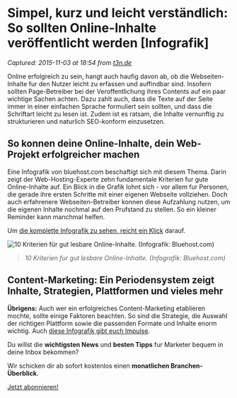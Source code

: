 # Simpel, kurz und leicht verständlich: So sollten Online-Inhalte veröffentlicht werden [Infografik] 

_Captured: 2015-11-03 at 18:54 from [t3n.de](http://t3n.de/news/erfolgreiche-online-inhalte-652640/)_

Online erfolgreich zu sein, hangt auch haufig davon ab, ob die Webseiten-Inhalte fur den Nutzer leicht zu erfassen und auffindbar sind. Insofern sollten Page-Betreiber bei der Veroffentlichung ihres Contents auf ein paar wichtige Sachen achten. Dazu zahlt auch, dass die Texte auf der Seite immer in einer einfachen Sprache formuliert sein sollten, und dass die Schriftart leicht zu lesen ist. Zudem ist es ratsam, die Inhalte vernunftig zu strukturieren und naturlich SEO-konform einzusetzen.

## So konnen deine Online-Inhalte, dein Web-Projekt erfolgreicher machen

Eine Infografik von bluehost.com beschaftigt sich mit diesem Thema. Darin zeigt der Web-Hosting-Experte zehn fundamentale Kriterien fur gute Online-Inhalte auf. Ein Blick in die Grafik lohnt sich - vor allem fur Personen, die gerade ihre ersten Schritte mit einer eigenen Webseite vollziehen. Doch auch erfahrenere Webseiten-Betreiber konnen diese Aufzahlung nutzen, um die eigenen Inhalte nochmal auf den Prufstand zu stellen. So ein kleiner Reminder kann manchmal helfen.

Um [die komplette Infografik zu sehen, reicht ein Klick](http://t3n.de/news/?attachment_id=652644) darauf.

![10 Kriterien für gut lesbare Online-Inhalte. \(Infografik: Bluehost.com\)](http://t3n.de/news/wp-content/uploads/2015/11/gut-lesbare-online-inhalte-595x822.jpg)

> _10 Kriterien fur gut lesbare Online-Inhalte. (Infografik: Bluehost.com)_

## Content-Marketing: Ein Periodensystem zeigt Inhalte, Strategien, Plattformen und vieles mehr

**Übrigens:** Auch wer ein erfolgreiches Content-Marketing etablieren mochte, sollte einige Faktoren beachten. So sind die Strategie, die Auswahl der richtigen Plattform sowie die passenden Formate und Inhalte enorm wichtig. Auch [diese Infografik gibt euch Impulse](http://t3n.de/news/content-marketing-strategien-inhalte-formate-630678/).

Du willst die **wichtigsten News** und **besten Tipps** fur Marketer bequem in deine Inbox bekommen?

Wir schicken dir ab sofort kostenlos einen **monatlichen Branchen-Überblick.**

[Jetzt abonnieren!](http://guruads.de/api/click/560b0d524979598445000063)
